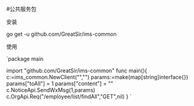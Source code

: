 #公共服务包

安装

go get -u github.com/GreatSir/ims-common

使用

`package main
 
 import "github.com/GreatSir/ims-common"
 func main(){
 	c:=ims_common.NewClient("","")
 	params:=make(map[string]interface{})
 	params["toAll"] = 1
 	params["content"] = ""
 	c.NoticeApi.SendWxMsg(1,params)
 	c.OrgApi.Req("/employee/list/findAll","GET",nil)
 }
`